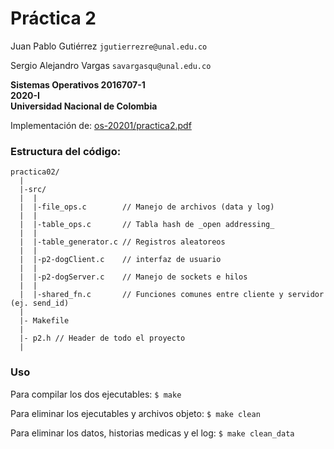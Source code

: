 # Práctica 2

Juan Pablo Gutiérrez
`jgutierrezre@unal.edu.co`

Sergio Alejandro Vargas
`savargasqu@unal.edu.co`

**Sistemas Operativos
2016707-1\
2020-I\
Universidad Nacional de Colombia**


Implementación de:
[os-20201/practica2.pdf](https://github.com/capedrazab/os-20201/blob/master/practica2.pdf)


### Estructura del código:

```
practica02/
  |
  |-src/
  |  |
  |  |-file_ops.c        // Manejo de archivos (data y log)
  |  |
  |  |-table_ops.c       // Tabla hash de _open addressing_
  |  |
  |  |-table_generator.c // Registros aleatoreos
  |  |
  |  |-p2-dogClient.c    // interfaz de usuario
  |  |
  |  |-p2-dogServer.c    // Manejo de sockets e hilos
  |  |
  |  |-shared_fn.c       // Funciones comunes entre cliente y servidor (ej. send_id)
  |
  |- Makefile
  |
  |- p2.h // Header de todo el proyecto
  |
```

### Uso

Para compilar los dos ejecutables: `$ make`

Para eliminar los ejecutables y archivos objeto: `$ make clean`

Para eliminar los datos, historias medicas y el log: `$ make clean_data`

